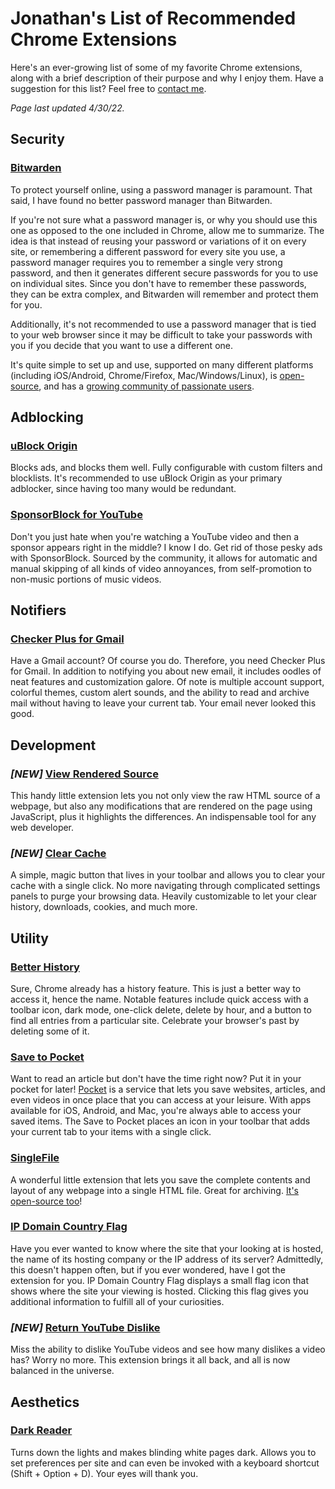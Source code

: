 # Jonathan's List of Recommended Chrome Extensions

Here's an ever-growing list of some of my favorite Chrome extensions, along with a brief description of their purpose and why I enjoy them. Have a suggestion for this list? Feel free to [contact me](https://github.com/scheiber).

_Page last updated 4/30/22._

## Security

### [Bitwarden](https://bitwarden.com/)

To protect yourself online, using a password manager is paramount. That said, I have found no better password manager than Bitwarden.

If you're not sure what a password manager is, or why you should use this one as opposed to the one included in Chrome, allow me to summarize. The idea is that instead of reusing your password or variations of it on every site, or remembering a different password for every site you use, a password manager requires you to remember a single very strong password, and then it generates different secure passwords for you to use on individual sites. Since you don't have to remember these passwords, they can be extra complex, and Bitwarden will remember and protect them for you.

Additionally, it's not recommended to use a password manager that is tied to your web browser since it may be difficult to take your passwords with you if you decide that you want to use a different one.

It's quite simple to set up and use, supported on many different platforms (including iOS/Android, Chrome/Firefox, Mac/Windows/Linux), is [open-source](https://github.com/bitwarden), and has a [growing community of passionate users](http://www.reddit.com/r/bitwarden).

## Adblocking

### [uBlock Origin](https://chrome.google.com/webstore/detail/ublock-origin/cjpalhdlnbpafiamejdnhcphjbkeiagm)

Blocks ads, and blocks them well. Fully configurable with custom filters and blocklists. It's recommended to use uBlock Origin as your primary adblocker, since having too many would be redundant.

### [SponsorBlock for YouTube](https://chrome.google.com/webstore/detail/sponsorblock-for-youtube/mnjggcdmjocbbbhaepdhchncahnbgone)

Don't you just hate when you're watching a YouTube video and then a sponsor appears right in the middle? I know I do. Get rid of those pesky ads with SponsorBlock. Sourced by the community, it allows for automatic and manual skipping of all kinds of video annoyances, from self-promotion to non-music portions of music videos.

## Notifiers

### [Checker Plus for Gmail](https://chrome.google.com/webstore/detail/checker-plus-for-gmail/oeopbcgkkoapgobdbedcemjljbihmemj)

Have a Gmail account? Of course you do. Therefore, you need Checker Plus for Gmail. In addition to notifying you about new email, it includes oodles of neat features and customization galore. Of note is multiple account support, colorful themes, custom alert sounds, and the ability to read and archive mail without having to leave your current tab. Your email never looked this good.

## Development

### ***[NEW]*** [View Rendered Source](https://chrome.google.com/webstore/detail/view-rendered-source/ejgngohbdedoabanmclafpkoogegdpob/)

This handy little extension lets you not only view the raw HTML source of a webpage, but also any modifications that are rendered on the page using JavaScript, plus it highlights the differences. An indispensable tool for any web developer.

### ***[NEW]*** [Clear Cache](https://chrome.google.com/webstore/detail/clear-cache/cppjkneekbjaeellbfkmgnhonkkjfpdn)

A simple, magic button that lives in your toolbar and allows you to clear your cache with a single click. No more navigating through complicated settings panels to purge your browsing data. Heavily customizable to let your clear history, downloads, cookies, and much more.

## Utility

### [Better History](https://chrome.google.com/webstore/detail/better-history/egehpkpgpgooebopjihjmnpejnjafefi)

Sure, Chrome already has a history feature. This is just a better way to access it, hence the name. Notable features include quick access with a toolbar icon, dark mode, one-click delete, delete by hour, and a button to find all entries from a particular site. Celebrate your browser's past by deleting some of it.

### [Save to Pocket](https://chrome.google.com/webstore/detail/save-to-pocket/niloccemoadcdkdjlinkgdfekeahmflj)

Want to read an article but don't have the time right now? Put it in your pocket for later! [Pocket](https://getpocket.com/) is a service that lets you save websites, articles, and even videos in once place that you can access at your leisure. With apps available for iOS, Android, and Mac, you're always able to access your saved items. The Save to Pocket places an icon in your toolbar that adds your current tab to your items with a single click.

### [SingleFile](https://chrome.google.com/webstore/detail/singlefile/mpiodijhokgodhhofbcjdecpffjipkle)

A wonderful little extension that lets you save the complete contents and layout of any webpage into a single HTML file. Great for archiving. [It's open-source too](https://github.com/gildas-lormeau/SingleFile)!

### [IP Domain Country Flag](https://chrome.google.com/webstore/detail/ip-domain-country-flag/mlpapfcfoakknnhkfpencomejbcecdfp)

Have you ever wanted to know where the site that your looking at is hosted, the name of its hosting company or the IP address of its server? Admittedly, this doesn't happen often, but if you ever wondered, have I got the extension for you. IP Domain Country Flag displays a small flag icon that shows where the site your viewing is hosted. Clicking this flag gives you additional information to fulfill all of your curiosities.

### ***[NEW]*** [Return YouTube Dislike](https://chrome.google.com/webstore/detail/return-youtube-dislike/gebbhagfogifgggkldgodflihgfeippi)

Miss the ability to dislike YouTube videos and see how many dislikes a video has? Worry no more. This extension brings it all back, and all is now balanced in the universe.

## Aesthetics

### [Dark Reader](https://chrome.google.com/webstore/detail/dark-reader/eimadpbcbfnmbkopoojfekhnkhdbieeh)

Turns down the lights and makes blinding white pages dark. Allows you to set preferences per site and can even be invoked with a keyboard shortcut (Shift + Option + D). Your eyes will thank you.
